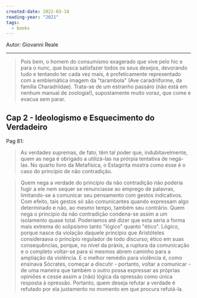 ```yaml
---
created-date: 2022-03-18
reading-year: "2021"
tags:
  - books
---
```


Autor:  Giovanni Reale

---

> Pois bem, o homem do consumismo exagerado que vive pelo hic e para o nunc, que busca satisfazer todos os seus desejos, devorando tudo e tentando ter cada vez mais, é profeticamente representado com a emblemática imagem da "tarambola" (Ave caradriiforme, da família Charadriidae). Trata-se de um estranho passáro (não está em nenhum manual de zoologia!), supostamente muito voraz, que come e evacua sem parar.

## Cap 2 - Ideologismo e Esquecimento do Verdadeiro
Pag 81:
> As verdades supremas, de fato, têm tal poder que, indubitavelmente, quem as nega é obrigado a utilizá-las na prórpia tentativa de negá-las. No quarto livro da Metafísica, o Estagirita mostra como esse é o caso do princípio de não contradição.

> Quem nega a verdade do princípio da não contradição não poderia fugir a ele nem sequer se renunciasse ao emprego de palavras, limitando-se a comunicar seu pensamento com gestos indicativos. Com efeito, tais gestos só são comunicantes quando expressam algo determinado e não, ao mesmo tempo, também seu contrário. Quem nega o princípio da não contradição condena-se assim a um isolamento quase total. Poderiamos até dizer que esta seria a forma mais extrema do solipsismo tanto "lógico" quanto "ético". Lógico, porque nasce da violação daquele princípio que Aristóteles consideraava o princípio regulador de todo discurso; ético em suas consequências, porque, no nível da práxis, a ruptura da comunicação e o completo voltar-se para si mesmos abrem caminho para a ampliação da violência. E o melhor remédio para violência é, como ensinava Sócrates, começar a discutir - portanto, voltar a comunicar - de uma maneira que também o outro possa expressar as próprias opiniões e cesse assim a (não) lógica da opressão como única resposta à opressão.
> Portanto, quem deseja refutar a verdade é refutado por ela justamento no momento em que procura refutá-la.

